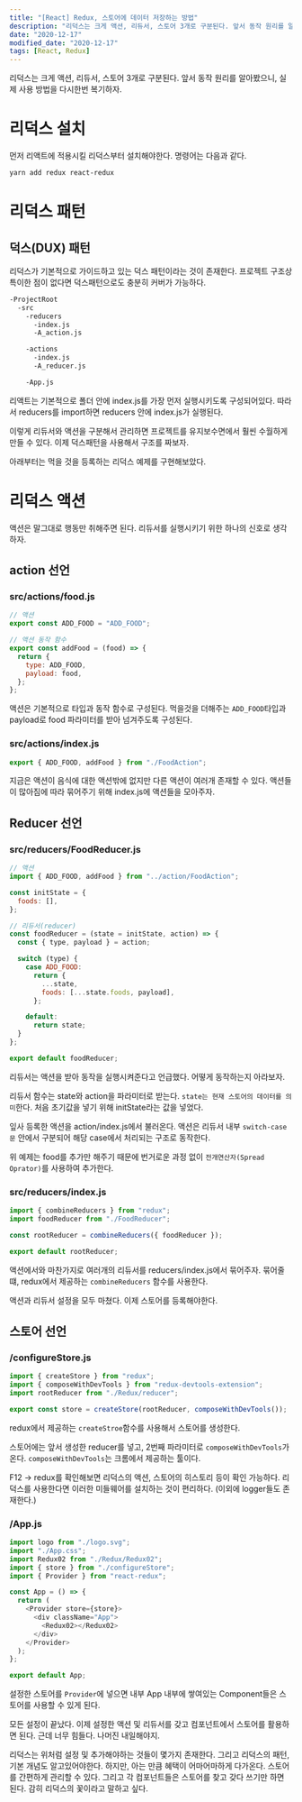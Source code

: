 ```yaml
---
title: "[React] Redux, 스토어에 데이터 저장하는 방법"
description: "리덕스는 크게 액션, 리듀서, 스토어 3개로 구분된다. 앞서 동작 원리를 알아봤으니, 실제 사용 방법을 다시한번 복기하자."
date: "2020-12-17"
modified_date: "2020-12-17"
tags: [React, Redux]
---
```


리덕스는 크게 액션, 리듀서, 스토어 3개로 구분된다. 앞서 동작 원리를 알아봤으니, 실제 사용 방법을 다시한번 복기하자.

# 리덕스 설치

먼저 리액트에 적용시킬 리덕스부터 설치해야한다. 명령어는 다음과 같다.

```bash
yarn add redux react-redux
```

# 리덕스 패턴

## 덕스(DUX) 패턴

리덕스가 기본적으로 가이드하고 있는 덕스 패턴이라는 것이 존재한다. 프로젝트 구조상 특이한 점이 없다면 덕스패턴으로도 충분히 커버가 가능하다.

```bash
-ProjectRoot
  -src
    -reducers
      -index.js
      -A_action.js

    -actions
      -index.js
      -A_reducer.js

    -App.js
```

리액트는 기본적으로 폴더 안에 index.js를 가장 먼저 실행시키도록 구성되어있다. 따라서 reducers를 import하면 reducers 안에 index.js가 실행된다.

이렇게 리듀서와 액션을 구분해서 관리하면 프로젝트를 유지보수면에서 훨씬 수월하게 만들 수 있다. 이제 덕스패턴을 사용해서 구조를 짜보자.

아래부터는 먹을 것을 등록하는 리덕스 예제를 구현해보았다.

# 리덕스 액션

액션은 말그대로 행동만 취해주면 된다. 리듀서를 실행시키기 위한 하나의 신호로 생각하자.

## action 선언

### src/actions/food.js

```js
// 액션
export const ADD_FOOD = "ADD_FOOD";

// 액션 동작 함수
export const addFood = (food) => {
  return {
    type: ADD_FOOD,
    payload: food,
  };
};
```

액션은 기본적으로 타입과 동작 함수로 구성된다. 먹을것을 더해주는 `ADD_FOOD`타입과 payload로 food 파라미터를 받아 넘겨주도록 구성된다.

### src/actions/index.js

```js
export { ADD_FOOD, addFood } from "./FoodAction";
```

지금은 액션이 음식에 대한 액션밖에 없지만 다른 액션이 여러개 존재할 수 있다. 액션들이 많아짐에 따라 묶어주기 위해 index.js에 액션들을 모아주자.

## Reducer 선언

### src/reducers/FoodReducer.js

```js
// 액션
import { ADD_FOOD, addFood } from "../action/FoodAction";

const initState = {
  foods: [],
};

// 리듀서(reducer)
const foodReducer = (state = initState, action) => {
  const { type, payload } = action;

  switch (type) {
    case ADD_FOOD:
      return {
        ...state,
        foods: [...state.foods, payload],
      };

    default:
      return state;
  }
};

export default foodReducer;
```

리듀서는 액션을 받아 동작을 실행시켜준다고 언급했다. 어떻게 동작하는지 아라보자.

리듀서 함수는 state와 action을 파라미터로 받는다. `state는 현재 스토어의 데이터를 의미`한다. 처음 초기값을 넣기 위해 initState라는 값을 넣었다.

잎사 등록한 액션을 action/index.js에서 불러온다. 액션은 리듀서 내부 `switch-case 문` 안에서 구분되어 해당 case에서 처리되는 구조로 동작한다.

위 예제는 food를 추가만 해주기 때문에 번거로운 과정 없이 `전개연산자(Spread Oprator)`를 사용하여 추가한다.

### src/reducers/index.js

```js
import { combineReducers } from "redux";
import foodReducer from "./FoodReducer";

const rootReducer = combineReducers({ foodReducer });

export default rootReducer;
```

액션에서와 마찬가지로 여러개의 리듀서를 reducers/index.js에서 묶어주자. 묶어줄 떄, redux에서 제공하는 `combineReducers` 함수를 사용한다.

액션과 리듀서 설정을 모두 마쳤다. 이제 스토어를 등록해야한다.

## 스토어 선언

### /configureStore.js

```js
import { createStore } from "redux";
import { composeWithDevTools } from "redux-devtools-extension";
import rootReducer from "./Redux/reducer";

export const store = createStore(rootReducer, composeWithDevTools());
```

redux에서 제공하는 `createStroe`함수를 사용해서 스토어를 생성한다.

스토어에는 앞서 생성한 reducer를 넣고, 2번째 파라미터로 `composeWithDevTools`가 온다. `composeWithDevTools`는 크롬에서 제공하는 툴이다.

F12 -> redux를 확인해보면 리덕스의 액션, 스토어의 히스토리 등이 확인 가능하다. 리덕스를 사용한다면 이러한 미들웨어를 설치하는 것이 편리하다. (이외에 logger들도 존재한다.)

### /App.js

```js
import logo from "./logo.svg";
import "./App.css";
import Redux02 from "./Redux/Redux02";
import { store } from "./configureStore";
import { Provider } from "react-redux";

const App = () => {
  return (
    <Provider store={store}>
      <div className="App">
        <Redux02></Redux02>
      </div>
    </Provider>
  );
};

export default App;
```

설정한 스토어를 `Provider`에 넣으면 내부 App 내부에 쌓여있는 Component들은 스토어를 사용할 수 있게 된다.

모든 설정이 끝났다. 이제 설정한 액션 및 리듀서를 갖고 컴포넌트에서 스토어를 활용하면 된다. 근데 너무 힘들다. 나머진 내일해야지.

리덕스는 위처럼 설정 및 추가해야하는 것들이 몇가지 존재한다. 그리고 리덕스의 패턴, 기본 개념도 알고있어야한다. 하지만, 아는 만큼 혜택이 어마어마하게 다가온다. 스토어를 간편하게 관리할 수 있다. 그리고 각 컴포넌트들은 스토어를 찾고 갖다 쓰기만 하면 된다. 감히 리덕스의 꽃이라고 말하고 싶다.
